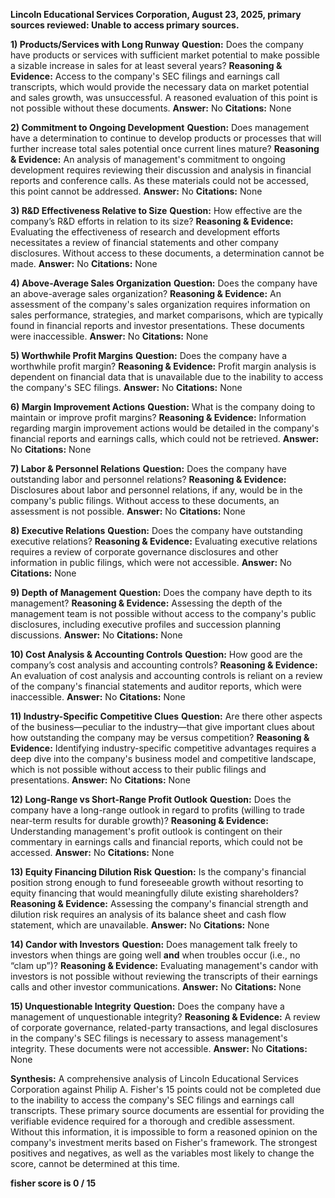 **Lincoln Educational Services Corporation, August 23, 2025, primary sources reviewed: Unable to access primary sources.**

**1) Products/Services with Long Runway**
**Question:** Does the company have products or services with sufficient market potential to make possible a sizable increase in sales for at least several years?
**Reasoning & Evidence:** Access to the company's SEC filings and earnings call transcripts, which would provide the necessary data on market potential and sales growth, was unsuccessful. A reasoned evaluation of this point is not possible without these documents.
**Answer:** No
**Citations:** None

**2) Commitment to Ongoing Development**
**Question:** Does management have a determination to continue to develop products or processes that will further increase total sales potential once current lines mature?
**Reasoning & Evidence:** An analysis of management's commitment to ongoing development requires reviewing their discussion and analysis in financial reports and conference calls. As these materials could not be accessed, this point cannot be addressed.
**Answer:** No
**Citations:** None

**3) R&D Effectiveness Relative to Size**
**Question:** How effective are the company’s R&D efforts in relation to its size?
**Reasoning & Evidence:** Evaluating the effectiveness of research and development efforts necessitates a review of financial statements and other company disclosures. Without access to these documents, a determination cannot be made.
**Answer:** No
**Citations:** None

**4) Above-Average Sales Organization**
**Question:** Does the company have an above-average sales organization?
**Reasoning & Evidence:** An assessment of the company's sales organization requires information on sales performance, strategies, and market comparisons, which are typically found in financial reports and investor presentations. These documents were inaccessible.
**Answer:** No
**Citations:** None

**5) Worthwhile Profit Margins**
**Question:** Does the company have a worthwhile profit margin?
**Reasoning & Evidence:** Profit margin analysis is dependent on financial data that is unavailable due to the inability to access the company's SEC filings.
**Answer:** No
**Citations:** None

**6) Margin Improvement Actions**
**Question:** What is the company doing to maintain or improve profit margins?
**Reasoning & Evidence:** Information regarding margin improvement actions would be detailed in the company's financial reports and earnings calls, which could not be retrieved.
**Answer:** No
**Citations:** None

**7) Labor & Personnel Relations**
**Question:** Does the company have outstanding labor and personnel relations?
**Reasoning & Evidence:** Disclosures about labor and personnel relations, if any, would be in the company's public filings. Without access to these documents, an assessment is not possible.
**Answer:** No
**Citations:** None

**8) Executive Relations**
**Question:** Does the company have outstanding executive relations?
**Reasoning & Evidence:** Evaluating executive relations requires a review of corporate governance disclosures and other information in public filings, which were not accessible.
**Answer:** No
**Citations:** None

**9) Depth of Management**
**Question:** Does the company have depth to its management?
**Reasoning & Evidence:** Assessing the depth of the management team is not possible without access to the company's public disclosures, including executive profiles and succession planning discussions.
**Answer:** No
**Citations:** None

**10) Cost Analysis & Accounting Controls**
**Question:** How good are the company’s cost analysis and accounting controls?
**Reasoning & Evidence:** An evaluation of cost analysis and accounting controls is reliant on a review of the company's financial statements and auditor reports, which were inaccessible.
**Answer:** No
**Citations:** None

**11) Industry-Specific Competitive Clues**
**Question:** Are there other aspects of the business—peculiar to the industry—that give important clues about how outstanding the company may be versus competition?
**Reasoning & Evidence:** Identifying industry-specific competitive advantages requires a deep dive into the company's business model and competitive landscape, which is not possible without access to their public filings and presentations.
**Answer:** No
**Citations:** None

**12) Long-Range vs Short-Range Profit Outlook**
**Question:** Does the company have a long-range outlook in regard to profits (willing to trade near-term results for durable growth)?
**Reasoning & Evidence:** Understanding management's profit outlook is contingent on their commentary in earnings calls and financial reports, which could not be accessed.
**Answer:** No
**Citations:** None

**13) Equity Financing Dilution Risk**
**Question:** Is the company's financial position strong enough to fund foreseeable growth without resorting to equity financing that would meaningfully dilute existing shareholders?
**Reasoning & Evidence:** Assessing the company's financial strength and dilution risk requires an analysis of its balance sheet and cash flow statement, which are unavailable.
**Answer:** No
**Citations:** None

**14) Candor with Investors**
**Question:** Does management talk freely to investors when things are going well **and** when troubles occur (i.e., no “clam up”)?
**Reasoning & Evidence:** Evaluating management's candor with investors is not possible without reviewing the transcripts of their earnings calls and other investor communications.
**Answer:** No
**Citations:** None

**15) Unquestionable Integrity**
**Question:** Does the company have a management of unquestionable integrity?
**Reasoning & Evidence:** A review of corporate governance, related-party transactions, and legal disclosures in the company's SEC filings is necessary to assess management's integrity. These documents were not accessible.
**Answer:** No
**Citations:** None

**Synthesis:** A comprehensive analysis of Lincoln Educational Services Corporation against Philip A. Fisher's 15 points could not be completed due to the inability to access the company's SEC filings and earnings call transcripts. These primary source documents are essential for providing the verifiable evidence required for a thorough and credible assessment. Without this information, it is impossible to form a reasoned opinion on the company's investment merits based on Fisher's framework. The strongest positives and negatives, as well as the variables most likely to change the score, cannot be determined at this time.

**fisher score is 0 / 15**